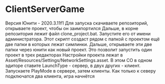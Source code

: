 # ClientServerGame
Версия Юнити - 2020.3.11f1
Для запуска скачиваете репозиторий, открываете проект, чтобы он заимпортился
Дальше, в корне репозитория лежит файл clone_project.bat. Запустите его от имени администратора.
Этот скрипт создаст рядом с папкой с проектом ещё две папки в которых лежат симлинки.
Дальше, открываете эти две папки через юнити как новый проект. Это позволит запустить один проект в трех редакторах
Настройки проекта лежат в Asset/Resources/Settings/NetworkSettings.asset.
В этом СО в одном эдиторе ставите LaunchType - сервер, в двух других - клиент.
Запускаете PlayMode в сервере, затем клиенты.
Как только к северу подключатся два клиента, игра начнётся
